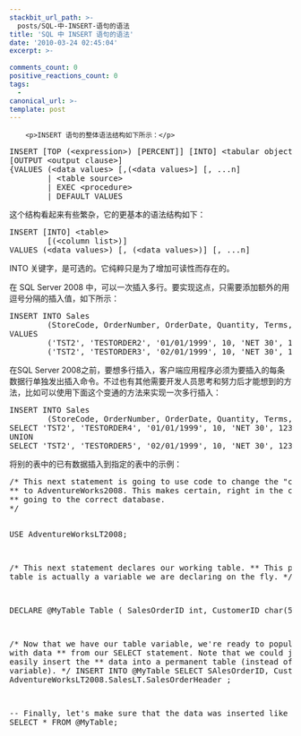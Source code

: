 ```yaml
---
stackbit_url_path: >-
  posts/SQL-中-INSERT-语句的语法
title: 'SQL 中 INSERT 语句的语法'
date: '2010-03-24 02:45:04'
excerpt: >-
  
comments_count: 0
positive_reactions_count: 0
tags: 
  - 
canonical_url: >-
template: post
---
```


        <p>INSERT 语句的整体语法结构如下所示：</p>
<pre class="brush: sql">INSERT [TOP (&lt;expression&gt;) [PERCENT]] [INTO] &lt;tabular object&gt; [(&lt;column list&gt;]
[OUTPUT &lt;output clause&gt;]
{VALUES (&lt;data values&gt; [,(&lt;data values&gt;] [, ...n]
&nbsp;&nbsp;&nbsp;&nbsp;&nbsp;&nbsp;&nbsp;&nbsp;| &lt;table source&gt;
&nbsp;&nbsp;&nbsp;&nbsp;&nbsp;&nbsp;&nbsp;&nbsp;| EXEC &lt;procedure&gt;
&nbsp;&nbsp;&nbsp;&nbsp;&nbsp;&nbsp;&nbsp;&nbsp;| DEFAULT VALUES
</pre>
<p>这个结构看起来有些繁杂，它的更基本的语法结构如下：</p>
<pre class="brush: sql">INSERT [INTO] &lt;table&gt;
&nbsp;&nbsp;&nbsp;&nbsp;&nbsp;&nbsp;&nbsp;&nbsp;[(&lt;column list&gt;)]
VALUES (&lt;data values&gt;) [, (&lt;data values&gt;)] [, ...n]</pre>
<p>INTO 关键字，是可选的。它纯粹只是为了增加可读性而存在的。</p>
<p>在 SQL Server 2008 中，可以一次插入多行。要实现这点，只需要添加额外的用逗号分隔的插入值，如下所示：</p>
<pre class="brush: sql">INSERT INTO Sales 
        (StoreCode, OrderNumber, OrderDate, Quantity, Terms, TitleID) 
VALUES 
        ('TST2', 'TESTORDER2', '01/01/1999', 10, 'NET 30', 1234567), 
        ('TST2', 'TESTORDER3', '02/01/1999', 10, 'NET 30', 1234567);
</pre>
<p>在SQL Server 2008之前，要想多行插入，客户端应用程序必须为要插入的每条数据行单独发出插入命令。不过也有其他需要开发人员思考和努力后才能想到的方法，比如可以使用下面这个变通的方法来实现一次多行插入：</p>
<pre class="brush: sql">INSERT INTO Sales 
        (StoreCode, OrderNumber, OrderDate, Quantity, Terms, TitleID) 
SELECT 'TST2', 'TESTORDER4', '01/01/1999', 10, 'NET 30', 1234567 
UNION 
SELECT 'TST2', 'TESTORDER5', '02/01/1999', 10, 'NET 30', 1234567 
</pre>
<p>将别的表中的已有数据插入到指定的表中的示例：</p>
<pre class="brush: sql">/* This next statement is going to use code to change the "current" database 
** to AdventureWorks2008. This makes certain, right in the code that we are 
** going to the correct database. 
*/ 

USE AdventureWorksLT2008; 

/* This next statement declares our working table. 
** This particular table is actually a variable we are declaring on the fly. 
*/ 

DECLARE @MyTable Table ( 
        SalesOrderID        int, 
        CustomerID                char(5) 
); 

/* Now that we have our table variable, we're ready to populate it with data 
** from our SELECT statement. Note that we could just as easily insert the 
** data into a permanent table (instead of a table variable). 
*/ 
INSERT INTO @MyTable 
        SELECT SAlesOrderID, CustomerID 
        FROM AdventureWorksLT2008.SalesLT.SalesOrderHeader ; 
        
-- Finally, let's make sure that the data was inserted like we think 
SELECT * 
FROM @MyTable; 
</pre>
      